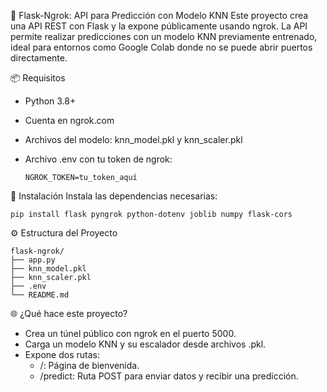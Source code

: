 🚀 Flask-Ngrok: API para Predicción con Modelo KNN
Este proyecto crea una API REST con Flask y la expone públicamente usando ngrok. La API permite realizar predicciones con un modelo KNN previamente entrenado, ideal para entornos como Google Colab donde no se puede abrir puertos directamente.

📦 Requisitos
  - Python 3.8+
  - Cuenta en ngrok.com
  - Archivos del modelo: knn_model.pkl y knn_scaler.pkl
  - Archivo .env con tu token de ngrok:

        NGROK_TOKEN=tu_token_aquí

🧰 Instalación
Instala las dependencias necesarias:

    pip install flask pyngrok python-dotenv joblib numpy flask-cors

⚙️ Estructura del Proyecto

    flask-ngrok/
    ├── app.py
    ├── knn_model.pkl
    ├── knn_scaler.pkl
    ├── .env
    └── README.md

🌐 ¿Qué hace este proyecto?
  - Crea un túnel público con ngrok en el puerto 5000.
  - Carga un modelo KNN y su escalador desde archivos .pkl.
  - Expone dos rutas:
    - /: Página de bienvenida.
    - /predict: Ruta POST para enviar datos y recibir una predicción.
